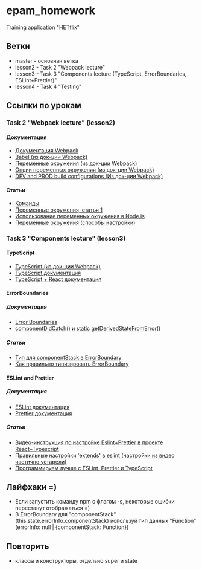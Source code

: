 # epam_homework
Training application "HETflix"
## Ветки
- master - основная ветка
- lesson2 - Task 2 "Webpack lecture"
- lesson3 - Task 3 "Components lecture (TypeScript, ErrorBoundaries, ESLint+Prettier)"
- lesson4 - Task 4 "Testing"
## Ссылки по урокам
### Task 2 "Webpack lecture" (lesson2)
#### Документация
- [Документация Webpack](https://webpack.js.org/guides/getting-started/)
- [Babel (из док-ции Webpack)](https://webpack.js.org/loaders/babel-loader/#root)
- [Переменные окружения (из док-ции Webpack)](https://webpack.js.org/guides/environment-variables/)
- [Опции переменных окружения (из док-ции Webpack)](https://webpack.js.org/api/cli/#environment-options)
- [DEV and PROD build configurations (Из док-ции Webpack)](https://webpack.js.org/guides/production/)
#### Статьи
- [Команды](https://webpack.js.org/api/cli/#environment-variables)
- [Переменные окружения, статья 1](https://medium.com/@hydrock/переменные-окружения-в-приложении-node-js-e9ca2131e6b6)
- [Использование переменных окружения в Node.js](https://habr.com/ru/company/ruvds/blog/351254/)
- [Переменные окружения (способы настройки)](https://dmitrytinitilov.gitbooks.io/strange-javascript/content/nodejs/environment_variables.html)

### Task 3 "Components lecture" (lesson3)
#### TypeScript
- [TypeScript (из док-ции Webpack)](https://webpack.js.org/guides/typescript/)
- [TypeScript документация](https://www.typescriptlang.org/docs/)
- [TypeScript + React документация](https://www.typescriptlang.org/docs/handbook/react.html)
#### ErrorBoundaries
##### Документация
- [Error Boundaries](https://ru.reactjs.org/docs/error-boundaries.html)
- [componentDidCatch() и static getDerivedStateFromError()](https://ru.reactjs.org/docs/react-component.html#error-handling)
##### Статьи
- [Тип для componentStack в ErrorBoundary](https://question-it.com/questions/3220446/svojstvo-componentstack-ne-suschestvuet-dlja-tipa-stringts)
- [Как правильно типизировать ErrorBoundary](https://stackoverflow.com/questions/63916900/how-to-properly-type-a-react-errorboundary-class-component-in-typescript)
#### ESLint and Prettier
##### Документация
- [ESLint документация](https://eslint.org/)
- [Prettier документация](https://prettier.io/docs/en/index.html)
##### Статьи
- [Видео-инструкция по настройке Eslint+Prettier в проекте React+Typescript](https://www.youtube.com/watch?v=4XAGZHbQx74&t=662s)
- [Правильные настройки 'extends' в eslint (настройки из видео частично устарели)](https://github.com/prettier/eslint-config-prettier/blob/main/CHANGELOG.md#version-800-2021-02-21)
- [Программируем лучше с ESLint, Prettier и TypeScript](https://tproger.ru/translations/setting-up-eslint-and-prettier/)
## Лайфхаки =)
- Если запустить команду npm с флагом -s, некоторые ошибки перестанут отображаться =)
- В ErrorBoundary для "componentStack" (this.state.errorInfo.componentStack) используй тип данных "Function" (errorInfo: null | {componentStack: Function})
## Повторить
- классы и конструкторы, отдельно super и state